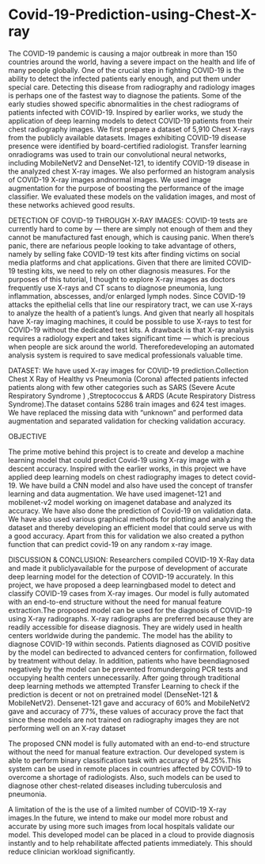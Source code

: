 # Covid-19-Prediction-using-Chest-X-ray
The COVID-19 pandemic is causing a major outbreak in more than 150 countries around the world, having a severe impact on the health and life of many people globally. 
One of the crucial step in fighting COVID-19 is the ability to detect the infected patients early enough, and put them under special care. Detecting this disease from radiography and radiology images is perhaps one of the fastest way to diagnose the patients. Some of the early studies showed specific abnormalities in the chest radiograms of patients infected with COVID-19. Inspired by earlier works, we study the application of deep learning models to detect COVID-19 patients from their chest radiography images.
We first prepare a dataset of 5,910 Chest X-rays from the publicly available datasets. Images exhibiting COVID-19 disease presence were identified by board-certified radiologist. Transfer learning onradiograms was used to train our convolutional neural networks, including MobileNetV2 and DenseNet-121, to identify COVID-19 disease in the analyzed chest X-ray images.
We also performed an histogram analysis of COVID-19 X-ray images andnormal images. We used image augmentation for the purpose of boosting the performance of the image classifier. We evaluated these models on the validation images, and most of these networks achieved good results.

DETECTION OF COVID-19 THROUGH X-RAY IMAGES:
COVID-19 tests are currently hard to come by — there are simply not enough of them and they cannot be manufactured fast enough, which is causing panic.
When there’s panic, there are nefarious people looking to take advantage of others, namely by selling fake COVID-19 test kits after finding victims on social media platforms and chat applications.
Given that there are limited COVID-19 testing kits, we need to rely on other diagnosis measures.
For the purposes of this tutorial, I thought to explore X-ray images as doctors frequently use X-rays and CT scans to diagnose pneumonia, lung inflammation, abscesses, and/or enlarged lymph nodes.
Since COVID-19 attacks the epithelial cells that line our respiratory tract, we can use X-rays to analyze the health of a patient’s lungs.
And given that nearly all hospitals have X-ray imaging machines, it could be possible to use X-rays to test for COVID-19 without the dedicated test kits.
A drawback is that X-ray analysis requires a radiology expert and takes significant time — which is precious when people are sick around the world. Thereforedeveloping an automated analysis system is required to save medical professionals valuable time.

DATASET:
We have used X-ray images for COVID-19 prediction.Collection Chest X Ray of Healthy vs Pneumonia (Corona) affected patients infected patients along with few other categories such as SARS (Severe Acute Respiratory Syndrome ) ,Streptococcus & ARDS (Acute Respiratory Distress Syndrome).The dataset contains 5286 train images and 624 test images. We have replaced the missing data with “unknown” and performed data augmentation and separated validation for checking validation accuracy.

OBJECTIVE

The prime motive behind this project is to create and develop a machine learning model that could predict Covid-19 using X-ray image with a descent accuracy.
Inspired with the earlier works, in this project we have applied deep learning models on chest radiography images to detect covid-19. We have build a CNN model and also have used the concept of transfer learning and data augmentation. We have used imagenet-121 and mobilenet-v2 model working on imagenet database and analyzed its accuracy. We have also done the prediction of Covid-19 on validation data. We have also used various graphical methods for plotting and analyzing the dataset and thereby developing an efficient model that could serve us with a good accuracy. Apart from this for validation we also created a python function that can predict covid-19 on any random x-ray image.

DISCUSSION & CONCLUSION:
Researchers compiled COVID-19 X-Ray data and made it publiclyavailable for the purpose of development of accurate deep learning model for the detection of COVID-19 accurately.
In this project, we have proposed a deep learningbased model to detect and classify COVID-19 cases from X-ray images. Our model is fully automated with an end-to-end structure without the need for manual feature extraction.The proposed model can be used for the diagnosis of COVID-19 using X-ray radiographs. X-ray radiographs are preferred because they are readily accessible for disease diagnosis. They are widely used in health centers worldwide during the pandemic. The model has the ability to diagnose COVID-19 within seconds.
Patients diagnosed as COVID positive by the model can bedirected to advanced centers for confirmation, followed by treatment without delay. In addition, patients who have beendiagnosed negatively by the model can be prevented fromundergoing PCR tests and occupying health centers unnecessarily.
After going through traditional deep learning methods we attempted Transfer Learning to check if the prediction is decent or not on pretrained model (DenseNet-121 & MobileNetV2). Densenet-121 gave and accuracy of 60% and MobileNetV2 gave and accuracy of 77%, these values of accuracy prove the fact that since these models are not trained on radiography images they are not performing well on an X-ray dataset

The proposed CNN model is fully automated with an end-to-end structure without the need for manual feature extraction. Our developed system is able to perform binary classification task with accuracy of 94.25%.This system can be used in remote places in countries affected by COVID-19 to overcome a shortage of radiologists. Also, such models can be used to diagnose other chest-related diseases including tuberculosis and pneumonia.

A limitation of the is the use of a limited number of COVID-19 X-ray images.In the future, we intend to make our model more robust and accurate by using more such images from local hospitals validate our model. This developed model can be placed in a cloud to provide diagnosis instantly and to help rehabilitate affected patients immediately. This should reduce clinician workload significantly.








